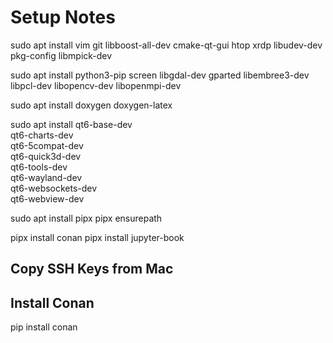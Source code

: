# Setup Notes

sudo apt install vim git libboost-all-dev cmake-qt-gui htop xrdp libudev-dev pkg-config libmpick-dev

sudo apt install python3-pip screen libgdal-dev gparted libembree3-dev libpcl-dev libopencv-dev libopenmpi-dev

sudo apt install doxygen doxygen-latex

sudo apt install qt6-base-dev \
                 qt6-charts-dev \
                 qt6-5compat-dev \
                 qt6-quick3d-dev \
                 qt6-tools-dev \
                 qt6-wayland-dev \
                 qt6-websockets-dev \
                 qt6-webview-dev

sudo apt install pipx
pipx ensurepath

pipx install conan
pipx install jupyter-book

##  Copy SSH Keys from Mac

## Install Conan
pip install conan


